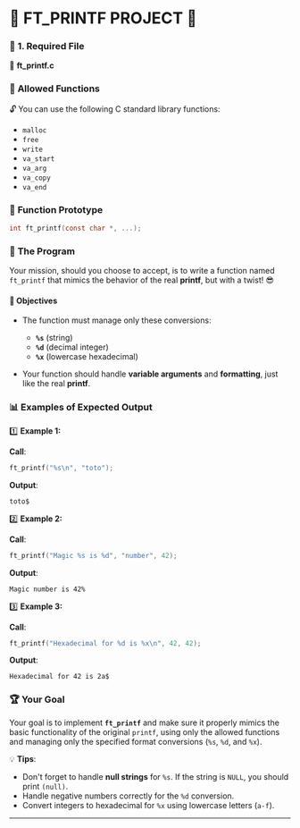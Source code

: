# 🌟 **FT_PRINTF PROJECT** 🌟

### 📄 **1. Required File**

📂 **ft_printf.c**


### 🚨 **Allowed Functions**

🔓 You can use the following C standard library functions:

- `malloc`
- `free`
- `write`
- `va_start`
- `va_arg`
- `va_copy`
- `va_end`



### 📌 **Function Prototype**

```c
int ft_printf(const char *, ...);
```


### 📝 **The Program**

Your mission, should you choose to accept, is to write a function named `ft_printf` that mimics the behavior of the real **printf**, but with a twist! 😎

#### 🎯 **Objectives**

- The function must manage only these conversions:
  - **`%s`** (string)
  - **`%d`** (decimal integer)
  - **`%x`** (lowercase hexadecimal)

- Your function should handle **variable arguments** and **formatting**, just like the real **printf**.


### 📊 **Examples of Expected Output**

1️⃣ **Example 1:**

**Call**:  
```c
ft_printf("%s\n", "toto");
```

**Output**:  
```
toto$
```


2️⃣ **Example 2:**

**Call**:  
```c
ft_printf("Magic %s is %d", "number", 42);
```

**Output**:  
```
Magic number is 42%
```


3️⃣ **Example 3:**

**Call**:  
```c
ft_printf("Hexadecimal for %d is %x\n", 42, 42);
```

**Output**:  
```
Hexadecimal for 42 is 2a$
```


### 🏆 **Your Goal**

Your goal is to implement **`ft_printf`** and make sure it properly mimics the basic functionality of the original `printf`, using only the allowed functions and managing only the specified format conversions (`%s`, `%d`, and `%x`).


💡 **Tips**:
- Don't forget to handle **null strings** for `%s`. If the string is `NULL`, you should print `(null)`.
- Handle negative numbers correctly for the `%d` conversion.
- Convert integers to hexadecimal for `%x` using lowercase letters (`a-f`).



---

